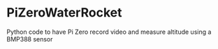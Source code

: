 # PiZeroWaterRocket
Python code to have Pi Zero record video and measure altitude using a BMP388 sensor
